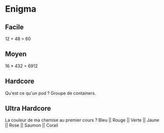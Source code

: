 # Enigma

## Facile
12 + 48 = 60

## Moyen 
16 * 432 = 6912

## Hardcore
Qu'est ce qu'un pod ? Groupe de containers.

## Ultra Hardcore
La couleur de ma chemise au premier cours ?
Bleu || Rouge || Verte || Jaune || Rose || Saumon || Corail 
